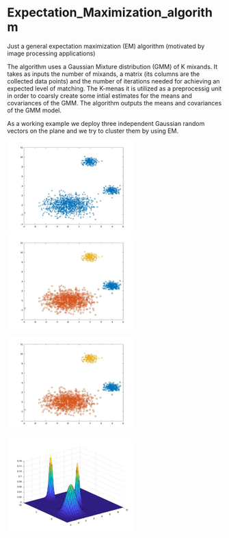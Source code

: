 # Expectation_Maximization_algorithm
Just a general expectation maximization (EM) algorithm (motivated by image processing applications)

The algorithm uses a Gaussian Mixture distribution (GMM) of K mixands. 
It takes as inputs the number of mixands, a matrix (its columns 
are the collected data points) and the number of iterations needed 
for achieving an expected level of matching. The K-menas it is utilized as 
a preprocessig unit in order to coarsly create some intial estimates for the means and 
covariances of the GMM. The algorithm outputs the means and covariances of the GMM model. 

As a working example we deploy three independent Gaussian random vectors 
on the plane and we try to cluster them by using EM. 

<p float="left">
  <img src="figs_jpg/raw_data.jpg" width="300" height="220"/> 
  <img src="figs_jpg/clustered_data.jpg" width="300" height="220"/> 
</p>

<p float="left">
  <img src="figs_jpg/clustered_data.jpg" width="300" height="220"/> 
</p>

<p float="left">
  <img src="figs_jpg/soft_clustering.jpg" width="300" height="220"/> 
</p>

